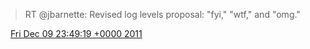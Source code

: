 > RT @jbarnette: Revised log levels proposal: "fyi," "wtf," and "omg\."

<img src="../../media/tweet.ico" width="12" /> [Fri Dec 09 23:49:19 +0000 2011](https://twitter.com/DromerDenker/status/145288947680026624)
